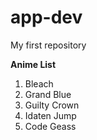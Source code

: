 # app-dev
My first repository


**Anime List**

1. Bleach
2. Grand Blue
3. Guilty Crown
4. Idaten Jump
5. Code Geass
